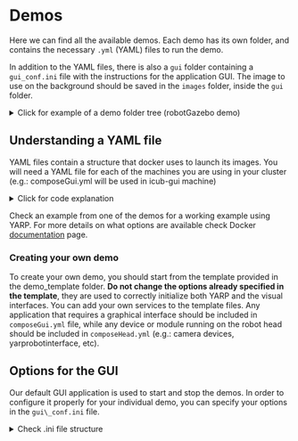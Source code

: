 # Demos

Here we can find all the available demos. Each demo has its own folder, and contains the necessary `.yml` (YAML) files to run the demo.

In addition to the YAML files, there is also a `gui` folder containing a `gui_conf.ini` file with the instructions for the application GUI. The image to use on the background should be saved in the `images` folder, inside the `gui` folder.

<details>
<summary>Click for example of a demo folder tree (robotGazebo demo) </summary>

```bash
├── composeGui.yml
├── composeHead.yml
├── gui
│   ├── gui_conf.ini
│   └── images
│       ├── gazebo-simulator.png
│       └── Icon.ico
└── main.yml
```

</details>


## Understanding a YAML file

YAML files contain a structure that docker uses to launch its images. You will need a YAML file for each of the machines you are using in your cluster (e.g.: composeGui.yml will be used in icub-gui machine)

<details>
<summary>Click for code explanation</summary>

```yml
>This is the version of compose file to use
version: "3.8" 

>We can define our own service here (it has to be defined before you run services, below)
name\_of\_service: &pointer\_to\_service 

>  Here is where you write the docker image name that you want to run.
  image: name\_of\_image\_or\_dockerhub\_link:version\_or\_tag 

>  Indicate here the ports you want to open for this service
  ports:
    - "6379" 

>  You can define or specify which environment variables will be available inside the container here
  environment: 
    - ENVIRONMENT\_VARIABLE=VALUE

>  Here we specify if the service is using a volume outside the container, which volume and what files inside that volume
  volumes:
    - volume\_name:/path/to/directory/or/file 

>  we can specify the network connection to run the service on
  networks:
    - hostnet 

>  We can specify the options when running multiple containers from the same image. Only used on Docker Swarm
  deploy: 

>Initialization of the services to run on this (and only this!) machine
services: 

>  You can also define your service here instead
>  Name of the service - you can use any name that makes sense
  service1: 
    image: 
    ports:
    networks:
    deploy:
    volumes:

>  In case you specify your service before "services:"...
  service2: 
  
>    Use this to point to your service. The options in your service will be used
    <<: \*pointer\_to\_service 

>Here we specify the networks to be used in this application, and configure their options
networks: 
  hostnet:
    external: true
    name: host

>the list of volumes that can be used by the containers is specified here, along with their respective options
volumes: 
  volume\_name:
```
</details>

Check an example from one of the demos for a working example using YARP. For more details on what options are available check Docker [documentation](https://docs.docker.com/compose/compose-file/) page.

### Creating your own demo

To create your own demo, you should start from the template provided in the demo_template folder. **Do not change the options already specified in the template**, they are used to correctly initialize both YARP and the visual interfaces. You can add your own services to the template files. Any application that requires a graphical interface should be included in `composeGui.yml` file, while any device or module running on the robot head should be included in `composeHead.yml` (e.g.: camera devices, yarprobotinterface, etc).

## Options for the GUI

Our default GUI application is used to start and stop the demos. In order to configure it properly for your individual demo, you can specify your options in the `gui\_conf.ini` file.

<details>
<summary>Check .ini file structure</summary>

```
[setup]  
>Title that will show in the GUI
title "Name of your application"

[top options] 
>path to the image illustrating your demo, to be used as the background image in the GUI
ImageName "images/your\_demo\_image.png" 
 
[right options]
>The option string is sent directly to the container as an environment variable called APPSAWAY_OPTIONS, make sure your container is ready to process it!!!
radioButton "option" 
```

We recommend that you include a title and image for your demo. If your demo needs no other options, you can ignore the `right options` section.

</details>
